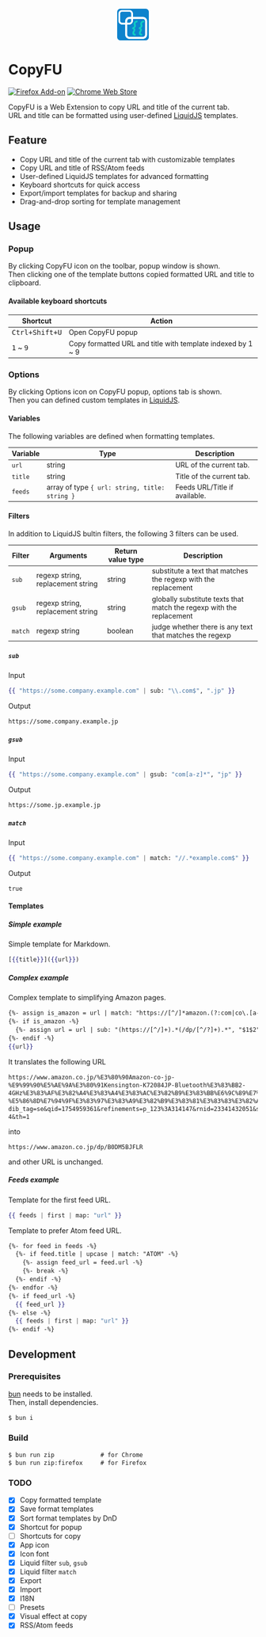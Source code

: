 <p align="center">
  <picture style="vertical-align: bottom;">
    <img src="./src/assets/icon.png" height="64">
  </picture>
</p>

# CopyFU

[![Firefox Add-on](https://img.shields.io/amo/v/copyfu?style=for-the-badge)](https://addons.mozilla.org/ja/firefox/addon/copyfu/)
[![Chrome Web Store](https://img.shields.io/chrome-web-store/v/egakkoaaohhnfppfhccbklamlcdfabff?style=for-the-badge&color=blue)](https://chromewebstore.google.com/detail/copyfu/egakkoaaohhnfppfhccbklamlcdfabff)

CopyFU is a Web Extension to copy URL and title of the current tab.  
URL and title can be formatted using user-defined [LiquidJS](https://liquidjs.com) templates.

## Feature

- Copy URL and title of the current tab with customizable templates
- Copy URL and title of RSS/Atom feeds
- User-defined LiquidJS templates for advanced formatting
- Keyboard shortcuts for quick access
- Export/import templates for backup and sharing
- Drag-and-drop sorting for template management

## Usage

### Popup

By clicking CopyFU icon on the toolbar, popup window is shown.  
Then clicking one of the template buttons copied formatted URL and title to clipboard.

#### Available keyboard shortcuts

| Shortcut                    | Action                                                      |
| ---                         | ---                                                         |
| <kbd>Ctrl+Shift+U</kbd>     | Open CopyFU popup                                           |
| <kbd>1</kbd> ~ <kbd>9</kbd> | Copy formatted URL and title with template indexed by 1 ~ 9 |

### Options

By clicking Options icon on CopyFU popup, options tab is shown.  
Then you can defined custom templates in [LiquidJS](https://liquidjs.com).

#### Variables

The following variables are defined when formatting templates.

| Variable | Type                                           | Description                   |
| ---      | ---                                            | ---                           |
| `url`    | string                                         | URL of the current tab.       |
| `title`  | string                                         | Title of the current tab.     |
| `feeds`  | array of type `{ url: string, title: string }` | Feeds URL/Title if available. |

#### Filters

In addition to LiquidJS bultin filters, the following 3 filters can be used.

| Filter  | Arguments                         | Return value type | Description                                                          |
| ---     | ---                               | ---               | ---                                                                  |
| `sub`   | regexp string, replacement string | string            | substitute a text that matches the regexp with the replacement       |
| `gsub`  | regexp string, replacement string | string            | globally substitute texts that match the regexp with the replacement |
| `match` | regexp string                     | boolean           | judge whether there is any text that matches the regexp              |

##### `sub`

Input

```mustache
{{ "https://some.company.example.com" | sub: "\\.com$", ".jp" }}
```

Output

```
https://some.company.example.jp
```

##### `gsub`

Input

```mustache
{{ "https://some.company.example.com" | gsub: "com[a-z]*", "jp" }}
```

Output

```
https://some.jp.example.jp
```

##### `match`

Input

```mustache
{{ "https://some.company.example.com" | match: "//.*example.com$" }}
```

Output

```
true
```

#### Templates

##### Simple example

Simple template for Markdown.

```mustache
[{{title}}]({{url}})
```

##### Complex example

Complex template to simplifying Amazon pages.

```mustache
{%- assign is_amazon = url | match: "https://[^/]*amazon.(?:com|co\.[a-z]{2})/" -%}
{%- if is_amazon -%}
  {%- assign url = url | sub: "(https://[^/]+).*(/dp/[^/?]+).*", "$1$2" -%}
{%- endif -%}
{{url}}
```

It translates the following URL

```
https://www.amazon.co.jp/%E3%80%90Amazon-co-jp-%E9%99%90%E5%AE%9A%E3%80%91Kensington-K72084JP-Bluetooth%E3%83%BB2-4GHz%E3%83%AF%E3%82%A4%E3%83%A4%E3%83%AC%E3%82%B9%E3%83%BB%E6%9C%89%E7%B7%9A%E6%8E%A5%E7%B6%9A%E5%AF%BE%E5%BF%9C-%E5%86%8D%E7%94%9F%E3%83%97%E3%83%A9%E3%82%B9%E3%83%81%E3%83%83%E3%82%AF%E4%BD%BF%E7%94%A8/dp/B0DM5BJFLR/ref=sr_1_4?dib_tag=se&qid=1754959361&refinements=p_123%3A314147&rnid=23341432051&s=computers&sr=1-4&th=1
```

into

```
https://www.amazon.co.jp/dp/B0DM5BJFLR
```

and other URL is unchanged.

##### Feeds example

Template for the first feed URL.

```mustache
{{ feeds | first | map: "url" }}
```

Template to prefer Atom feed URL.

```mustache
{%- for feed in feeds -%}
  {%- if feed.title | upcase | match: "ATOM" -%}
    {%- assign feed_url = feed.url -%}
    {%- break -%}
  {%- endif -%}
{%- endfor -%}
{%- if feed_url -%}
  {{ feed_url }}
{%- else -%}
  {{ feeds | first | map: "url" }}
{%- endif -%}
```

## Development

### Prerequisites

[bun](https://bun.sh) needs to be installed.  
Then, install dependencies.

```console
$ bun i
```

### Build

```console
$ bun run zip             # for Chrome
$ bun run zip:firefox     # for Firefox
```

### TODO

- [x] Copy formatted template
- [x] Save format templates
- [x] Sort format templates by DnD
- [x] Shortcut for popup
- [ ] Shortcuts for copy
- [x] App icon
- [x] Icon font
- [x] Liquid filter `sub`, `gsub`
- [x] Liquid filter `match`
- [x] Export
- [x] Import
- [x] I18N
- [ ] Presets
- [x] Visual effect at copy
- [x] RSS/Atom feeds
